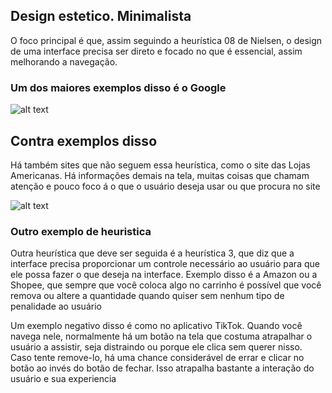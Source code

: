 

<h2> Design estetico. Minimalista </h2>
O foco principal é que, assim seguindo a heurística 08 de Nielsen, o design de uma interface precisa ser direto e focado no que é essencial, assim melhorando a navegação.

<h3> Um dos maiores exemplos disso é o Google </h3
O design é simples, minimalista e direto. O objetivo de alguém que vai no google é pesquisar algo e a ênfase que tem na barra de pesquisa junto do próprio nome do google faz com que seja facilmente identificável onde pesquisar

![alt text](https://storage.googleapis.com/support-forums-api/attachment/thread-35854747-11245430792752059938.png)
   
  <h2> Contra exemplos disso </h2>
Há também sites que não seguem essa heurística, como o site das Lojas Americanas. Há informações demais na tela, muitas coisas que chamam atenção e pouco foco á o que o usuário deseja usar ou que procura no site

![alt text](https://goias24horas.com.br/wp-content/uploads/2019/11/04E44F4A-341C-47A2-8F8C-C16AEE97CC9C-scaled.jpeg)

<h3> Outro exemplo de heuristica </h3>

Outra heurística que deve ser seguida é a heurística 3, que diz que a interface precisa proporcionar um controle necessário ao usuário para que ele possa fazer o que deseja na interface. Exemplo disso é a Amazon ou a Shopee, que sempre que você coloca algo no carrinho é possível que você remova ou altere a quantidade quando quiser sem nenhum tipo de penalidade ao usuário

Um exemplo negativo disso é como no aplicativo TikTok. Quando você navega nele, normalmente há um botão na tela que costuma atrapalhar o usuário a assistir, seja distraindo ou porque ele clica sem querer nisso. Caso tente remove-lo, há uma chance considerável de errar e clicar no botão ao invés do botão de fechar. Isso atrapalha bastante a interação do usuário e sua experiencia

